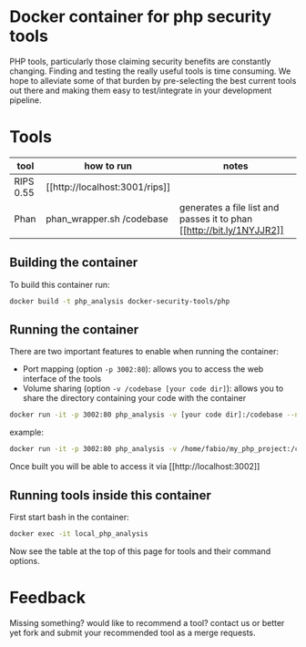 # Docker container for php security tools

PHP tools, particularly those claiming security benefits are constantly changing. Finding and testing the really useful tools is time consuming. We hope to alleviate some of that burden by pre-selecting the best current tools out there and making them easy to test/integrate in your development pipeline.

# Tools 

| tool      | how to run                     | notes                                                                          |
|-----------|--------------------------------|--------------------------------------------------------------------------------|
| RIPS 0.55 | [[http://localhost:3001/rips]] |                                                                                |
| Phan      | phan_wrapper.sh /codebase      | generates a file list and passes it to phan [[http://bit.ly/1NYJJR2]]  |

## Building the container

To build this container run:

```bash
docker build -t php_analysis docker-security-tools/php
```

## Running the container

There are two important features to enable when running the container:
 - Port mapping (option `-p 3002:80`): allows you to access the web interface of the tools
 - Volume sharing (option `-v /codebase [your code dir]`): allows you to share the directory containing your code with the container

```bash
docker run -it -p 3002:80 php_analysis -v [your code dir]:/codebase --name local_php_analysis
```

example:

```bash
docker run -it -p 3002:80 php_analysis -v /home/fabio/my_php_project:/codebase --name local_php_analysis
```

Once built you will be able to access it via [[http://localhost:3002]]

## Running tools inside this container

First start bash in the container:

```bash
docker exec -it local_php_analysis
```
Now see the table at the top of this page for tools and their command options.

# Feedback

Missing something? would like to recommend a tool? contact us or better yet fork and submit your recommended tool as a merge requests.

